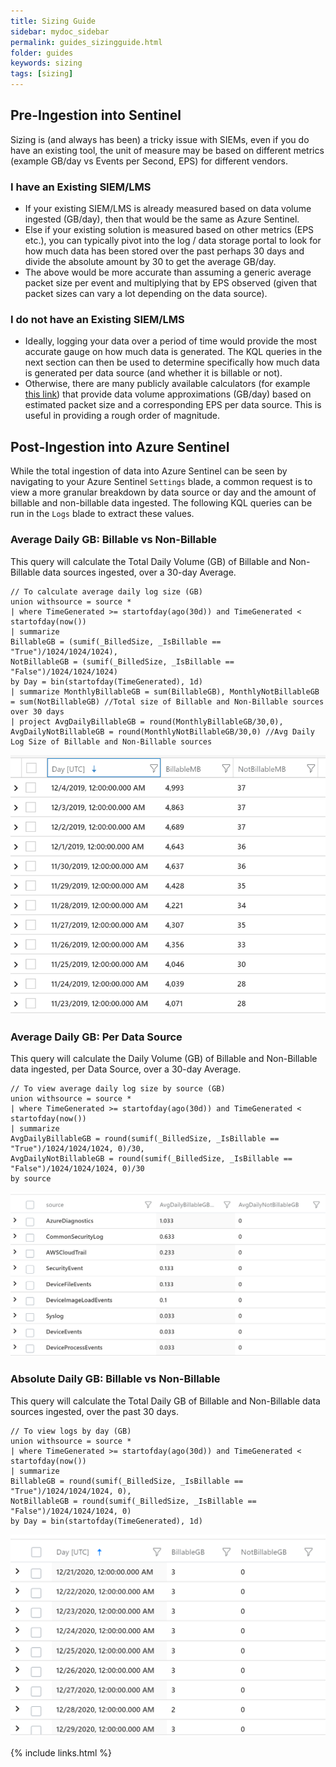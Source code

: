 ```yaml
---
title: Sizing Guide
sidebar: mydoc_sidebar
permalink: guides_sizingguide.html
folder: guides
keywords: sizing
tags: [sizing]
---
```


## Pre-Ingestion into Sentinel

Sizing is (and always has been) a tricky issue with SIEMs, even if you do have an existing tool, the unit of measure may be based on different metrics (example GB/day vs Events per Second, EPS) for different vendors. 

### I have an Existing SIEM/LMS
* If your existing SIEM/LMS is already measured based on data volume ingested (GB/day), then that would be the same as Azure Sentinel.
* Else if your existing solution is measured based on other metrics (EPS etc.), you can typically pivot into the log / data storage portal to look for how much data has been stored over the past perhaps 30 days and divide the absolute amount by 30 to get the average GB/day. 
* The above would be more accurate than assuming a generic average packet size per event and multiplying that by EPS observed (given that packet sizes can vary a lot depending on the data source).

### I do not have an Existing SIEM/LMS
* Ideally, logging your data over a period of time would provide the most accurate gauge on how much data is generated. The KQL queries in the next section can then be used to determine specifically how much data is generated per data source (and whether it is billable or not).
* Otherwise, there are many publicly available calculators (for example <a alt='calculator' href='https://siemsizingcalculator.logpoint.com/'>this link</a>) that provide data volume approximations (GB/day) based on estimated packet size and a corresponding EPS per data source. This is useful in providing a rough order of magnitude.

## Post-Ingestion into Azure Sentinel

While the total ingestion of data into Azure Sentinel can be seen by navigating to your Azure Sentinel `Settings` blade, a common request is to view a more granular breakdown by data source or day and the amount of billable and non-billable data ingested. The following KQL queries can be run in the `Logs` blade to extract these values.  

### Average Daily GB: Billable vs Non-Billable

This query will calculate the Total Daily Volume (GB) of Billable and Non-Billable data sources ingested, over a 30-day Average.

```
// To calculate average daily log size (GB)
union withsource = source * 
| where TimeGenerated >= startofday(ago(30d)) and TimeGenerated < startofday(now())
| summarize
BillableGB = (sumif(_BilledSize, _IsBillable == "True")/1024/1024/1024), 
NotBillableGB = (sumif(_BilledSize, _IsBillable == "False")/1024/1024/1024)
by Day = bin(startofday(TimeGenerated), 1d)
| summarize MonthlyBillableGB = sum(BillableGB), MonthlyNotBillableGB = sum(NotBillableGB) //Total size of Billable and Non-Billable sources over 30 days
| project AvgDailyBillableGB = round(MonthlyBillableGB/30,0), AvgDailyNotBillableGB = round(MonthlyNotBillableGB/30,0) //Avg Daily Log Size of Billable and Non-Billable sources
```
![alt text](https://raw.githubusercontent.com/ko-sharon/AzSentinel/gh-pages/images/guides/Sizing_AbsDailyMBBillableNonBillable.png)

### Average Daily GB: Per Data Source

This query will calculate the Daily Volume (GB) of Billable and Non-Billable data ingested, per Data Source, over a 30-day Average.

```
// To view average daily log size by source (GB)
union withsource = source * 
| where TimeGenerated >= startofday(ago(30d)) and TimeGenerated < startofday(now())
| summarize
AvgDailyBillableGB = round(sumif(_BilledSize, _IsBillable == "True")/1024/1024/1024, 0)/30, 
AvgDailyNotBillableGB = round(sumif(_BilledSize, _IsBillable == "False")/1024/1024/1024, 0)/30
by source
```
![alt text](https://raw.githubusercontent.com/ko-sharon/AzSentinel/gh-pages/images/guides/Sizing_AvgDailyGBperDataSource.png)

### Absolute Daily GB: Billable vs Non-Billable

This query will calculate the Total Daily GB of Billable and Non-Billable data sources ingested, over the past 30 days.

```
// To view logs by day (GB)
union withsource = source * 
| where TimeGenerated >= startofday(ago(30d)) and TimeGenerated < startofday(now())
| summarize
BillableGB = round(sumif(_BilledSize, _IsBillable == "True")/1024/1024/1024, 0), 
NotBillableGB = round(sumif(_BilledSize, _IsBillable == "False")/1024/1024/1024, 0)
by Day = bin(startofday(TimeGenerated), 1d)
```
![alt text](https://raw.githubusercontent.com/ko-sharon/AzSentinel/gh-pages/images/guides/Sizing_AbsDailyGBBillableNonBillable.png)

{% include links.html %}
